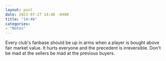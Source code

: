 ```yaml
---
layout: post
date: 2023-07-27 14:46 -0400
title: "14:46"
categories:
- "Notes"
---
```


Every club's fanbase should be up in arms when a player is bought above fair market value. It hurts everyone and the precedent is irreversible. Don't be mad at the sellers be mad at the previous buyers.
